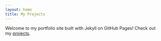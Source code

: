 ```yaml
---
layout: home
title: My Projects
---
```


Welcome to my portfolio site built with Jekyll on GitHub Pages!
Check out my [projects](/projects).
